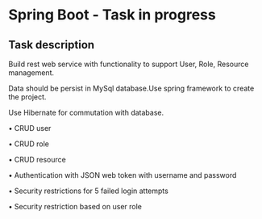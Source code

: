 
# Spring Boot - Task in progress

## Task description

Build rest web service with	functionality to support User, Role, Resource management.

Data should	be persist in MySql database.Use spring	framework to create	the	project.

Use	Hibernate for commutation with database.

• CRUD user

• CRUD role

• CRUD	resource

• Authentication with JSON web token with username and password

• Security	restrictions for 5 failed login	attempts

• Security restriction based on	user role
